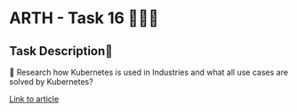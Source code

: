 # ARTH - Task 16 👨🏻‍💻

## Task Description📄

🔰 Research how Kubernetes is used in
  Industries and what all use cases are solved by Kubernetes?
  
  [Link to article](https://samriddhi2958.medium.com/why-use-kuberernetes-531bffff446f)

